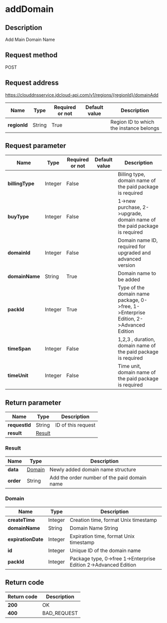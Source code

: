 # addDomain


## Description
Add Main Domain Name

## Request method
POST

## Request address
https://clouddnsservice.jdcloud-api.com/v1/regions/{regionId}/domainAdd

|Name|Type|Required or not|Default value|Description|
|---|---|---|---|---|
|**regionId**|String|True||Region ID to which the instance belongs|

## Request parameter
|Name|Type|Required or not|Default value|Description|
|---|---|---|---|---|
|**billingType**|Integer|False||Billing type, domain name of the paid package is required|
|**buyType**|Integer|False||1->new purchase, 2->upgrade, domain name of the paid package is required|
|**domainId**|Integer|False||Domain name ID, required for upgraded and advanced version|
|**domainName**|String|True||Domain name to be added|
|**packId**|Integer|True||Type of the domain name package,  0->free, 1->Enterprise Edition, 2->Advanced Edition|
|**timeSpan**|Integer|False||1,2,3 , duration, domain name of the paid package is required|
|**timeUnit**|Integer|False||Time unit, domain name of the paid package is required|


## Return parameter
|Name|Type|Description|
|---|---|---|
|**requestId**|String|ID of this request|
|**result**|[Result](##Result)||


### <a name="Result">Result</a>
|Name|Type|Description|
|---|---|---|
|**data**|[Domain](##Domain)|Newly added domain name structure|
|**order**|String|Add the order number of the paid domain name|
### <a name="Domain">Domain</a>
|Name|Type|Description|
|---|---|---|
|**createTime**|Integer|Creation time, format Unix timestamp|
|**domainName**|String|Domain Name String|
|**expirationDate**|Integer|Expiration time, format Unix timestamp|
|**id**|Integer|Unique ID of the domain name|
|**packId**|Integer|Package type, 0->free 1->Enterprise Edition 2->Advanced Edition|

## Return code
|Return code|Description|
|---|---|
|**200**|OK|
|**400**|BAD_REQUEST|
